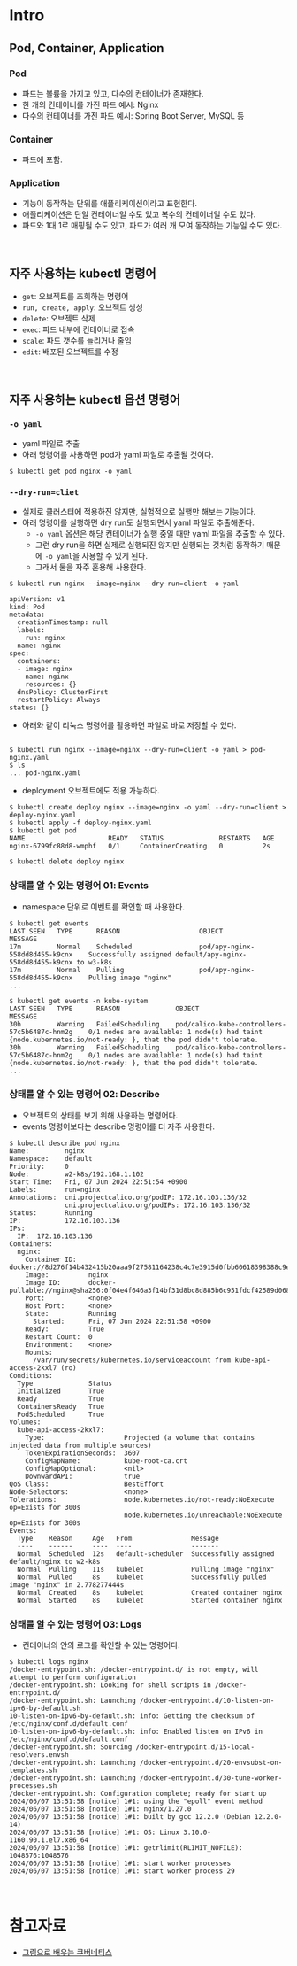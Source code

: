 # Intro

## Pod, Container, Application

### Pod

- 파드는 볼륨을 가지고 있고, 다수의 컨테이너가 존재한다.
- 한 개의 컨테이너를 가진 파드 예시: Nginx
- 다수의 컨테이너를 가진 파드 예시: Spring Boot Server, MySQL 등

### Container

- 파드에 포함.

### Application

- 기능이 동작하는 단위를 애플리케이션이라고 표현한다.
- 애플리케이션은 단일 컨테이너일 수도 있고 복수의 컨테이너일 수도 있다.
- 파드와 1대 1로 매핑될 수도 있고, 파드가 여러 개 모여 동작하는 기능일 수도 있다.

<br/>

## 자주 사용하는 kubectl 명령어

- `get`: 오브젝트를 조회하는 명령어
- `run, create, apply`: 오브젝트 생성
- `delete`: 오브젝트 삭제
- `exec`: 파드 내부에 컨테이너로 접속
- `scale`: 파드 갯수를 늘리거나 줄임
- `edit`: 배포된 오브젝트를 수정

<br/>

## 자주 사용하는 kubectl 옵션 명령어

### `-o yaml`

- yaml 파일로 추출
- 아래 명령어를 사용하면 pod가 yaml 파일로 추출될 것이다.

```shell
$ kubectl get pod nginx -o yaml
```

### `--dry-run=cliet`

- 실제로 클러스터에 적용하진 않지만, 실험적으로 실행만 해보는 기능이다.
- 아래 명령어를 실행하면 dry run도 실행되면서 yaml 파일도 추출해준다. 
  - `-o yaml` 옵션은 해당 컨테이너가 실행 중일 때만 yaml 파일을 추출할 수 있다.
  - 그런 dry run을 하면 실제로 실행되진 않지만 실행되는 것처럼 동작하기 때문에 `-o yaml`을 사용할 수 있게 된다. 
  - 그래서 둘을 자주 혼용해 사용한다.

```shell
$ kubectl run nginx --image=nginx --dry-run=client -o yaml

apiVersion: v1
kind: Pod
metadata:
  creationTimestamp: null
  labels:
    run: nginx
  name: nginx
spec:
  containers:
  - image: nginx
    name: nginx
    resources: {}
  dnsPolicy: ClusterFirst
  restartPolicy: Always
status: {}
```

- 아래와 같이 리눅스 명령어를 활용하면 파일로 바로 저장할 수 있다.

```shell

$ kubectl run nginx --image=nginx --dry-run=client -o yaml > pod-nginx.yaml
$ ls
... pod-nginx.yaml
```

- deployment 오브젝트에도 적용 가능하다.

```shell
$ kubectl create deploy nginx --image=nginx -o yaml --dry-run=client > deploy-nginx.yaml
$ kubectl apply -f deploy-nginx.yaml
$ kubectl get pod
NAME                     READY   STATUS              RESTARTS   AGE
nginx-6799fc88d8-wmphf   0/1     ContainerCreating   0          2s

$ kubectl delete deploy nginx
```

### 상태를 알 수 있는 명령어 01: Events

- namespace 단위로 이벤트를 확인할 때 사용한다.

```shell
$ kubectl get events
LAST SEEN   TYPE      REASON                    OBJECT                            MESSAGE
17m         Normal    Scheduled                 pod/apy-nginx-558dd8d455-k9cnx    Successfully assigned default/apy-nginx-558dd8d455-k9cnx to w3-k8s
17m         Normal    Pulling                   pod/apy-nginx-558dd8d455-k9cnx    Pulling image "nginx"
...
```

```shell
$ kubectl get events -n kube-system
LAST SEEN   TYPE      REASON              OBJECT                                          MESSAGE
30h         Warning   FailedScheduling    pod/calico-kube-controllers-57c5b6487c-hnm2g    0/1 nodes are available: 1 node(s) had taint {node.kubernetes.io/not-ready: }, that the pod didn't tolerate.
30h         Warning   FailedScheduling    pod/calico-kube-controllers-57c5b6487c-hnm2g    0/1 nodes are available: 1 node(s) had taint {node.kubernetes.io/not-ready: }, that the pod didn't tolerate.
...
```

### 상태를 알 수 있는 명령어 02: Describe

- 오브젝트의 상태를 보기 위해 사용하는 명령어다.
- events 명령어보다는 describe 명령어를 더 자주 사용한다.

```shell
$ kubectl describe pod nginx
Name:         nginx
Namespace:    default
Priority:     0
Node:         w2-k8s/192.168.1.102
Start Time:   Fri, 07 Jun 2024 22:51:54 +0900
Labels:       run=nginx
Annotations:  cni.projectcalico.org/podIP: 172.16.103.136/32
              cni.projectcalico.org/podIPs: 172.16.103.136/32
Status:       Running
IP:           172.16.103.136
IPs:
  IP:  172.16.103.136
Containers:
  nginx:
    Container ID:   docker://8d276f14b432415b20aaa9f27581164238c4c7e3915d0fbb60618398388c9e35
    Image:          nginx
    Image ID:       docker-pullable://nginx@sha256:0f04e4f646a3f14bf31d8bc8d885b6c951fdcf42589d06845f64d18aec6a3c4d
    Port:           <none>
    Host Port:      <none>
    State:          Running
      Started:      Fri, 07 Jun 2024 22:51:58 +0900
    Ready:          True
    Restart Count:  0
    Environment:    <none>
    Mounts:
      /var/run/secrets/kubernetes.io/serviceaccount from kube-api-access-2kxl7 (ro)
Conditions:
  Type              Status
  Initialized       True
  Ready             True
  ContainersReady   True
  PodScheduled      True
Volumes:
  kube-api-access-2kxl7:
    Type:                    Projected (a volume that contains injected data from multiple sources)
    TokenExpirationSeconds:  3607
    ConfigMapName:           kube-root-ca.crt
    ConfigMapOptional:       <nil>
    DownwardAPI:             true
QoS Class:                   BestEffort
Node-Selectors:              <none>
Tolerations:                 node.kubernetes.io/not-ready:NoExecute op=Exists for 300s
                             node.kubernetes.io/unreachable:NoExecute op=Exists for 300s
Events:
  Type    Reason     Age   From               Message
  ----    ------     ----  ----               -------
  Normal  Scheduled  12s   default-scheduler  Successfully assigned default/nginx to w2-k8s
  Normal  Pulling    11s   kubelet            Pulling image "nginx"
  Normal  Pulled     8s    kubelet            Successfully pulled image "nginx" in 2.778277444s
  Normal  Created    8s    kubelet            Created container nginx
  Normal  Started    8s    kubelet            Started container nginx
```

### 상태를 알 수 있는 명령어 03: Logs

- 컨테이너의 안의 로그를 확인할 수 있는 명령어다.

```shell
$ kubectl logs nginx
/docker-entrypoint.sh: /docker-entrypoint.d/ is not empty, will attempt to perform configuration
/docker-entrypoint.sh: Looking for shell scripts in /docker-entrypoint.d/
/docker-entrypoint.sh: Launching /docker-entrypoint.d/10-listen-on-ipv6-by-default.sh
10-listen-on-ipv6-by-default.sh: info: Getting the checksum of /etc/nginx/conf.d/default.conf
10-listen-on-ipv6-by-default.sh: info: Enabled listen on IPv6 in /etc/nginx/conf.d/default.conf
/docker-entrypoint.sh: Sourcing /docker-entrypoint.d/15-local-resolvers.envsh
/docker-entrypoint.sh: Launching /docker-entrypoint.d/20-envsubst-on-templates.sh
/docker-entrypoint.sh: Launching /docker-entrypoint.d/30-tune-worker-processes.sh
/docker-entrypoint.sh: Configuration complete; ready for start up
2024/06/07 13:51:58 [notice] 1#1: using the "epoll" event method
2024/06/07 13:51:58 [notice] 1#1: nginx/1.27.0
2024/06/07 13:51:58 [notice] 1#1: built by gcc 12.2.0 (Debian 12.2.0-14)
2024/06/07 13:51:58 [notice] 1#1: OS: Linux 3.10.0-1160.90.1.el7.x86_64
2024/06/07 13:51:58 [notice] 1#1: getrlimit(RLIMIT_NOFILE): 1048576:1048576
2024/06/07 13:51:58 [notice] 1#1: start worker processes
2024/06/07 13:51:58 [notice] 1#1: start worker process 29
```

<br/>

# 참고자료

- [그림으로 배우는 쿠버네티스](https://www.inflearn.com/course/%EA%B7%B8%EB%A6%BC%EC%9C%BC%EB%A1%9C-%EB%B0%B0%EC%9A%B0%EB%8A%94-%EC%BF%A0%EB%B2%84%EB%84%A4%ED%8B%B0%EC%8A%A4)
